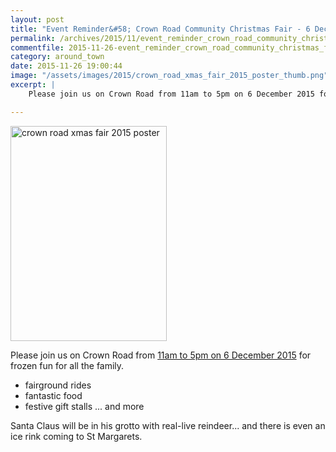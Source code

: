```yaml
---
layout: post
title: "Event Reminder&#58; Crown Road Community Christmas Fair - 6 December 2015"
permalink: /archives/2015/11/event_reminder_crown_road_community_christmas_fair_1.html
commentfile: 2015-11-26-event_reminder_crown_road_community_christmas_fair_1
category: around_town
date: 2015-11-26 19:00:44
image: "/assets/images/2015/crown_road_xmas_fair_2015_poster_thumb.png"
excerpt: |
    Please join us on Crown Road from 11am to 5pm on 6 December 2015 for frozen fun for all the family.

---
```


<a href="/assets/images/2015/crown_road_xmas_fair_2015_poster.png" title="See larger version of - crown road xmas fair 2015 poster"><img src="/assets/images/2015/crown_road_xmas_fair_2015_poster_thumb.png" width="250" height="344" alt="crown road xmas fair 2015 poster" class="photo right" /></a>

Please join us on Crown Road from [11am to 5pm on 6 December 2015](/event/fair/200705145281) for frozen fun for all the family.

-   fairground rides
-   fantastic food
-   festive gift stalls
    ... and more

Santa Claus will be in his grotto with real-live reindeer... and there is even an ice rink coming to St Margarets.
